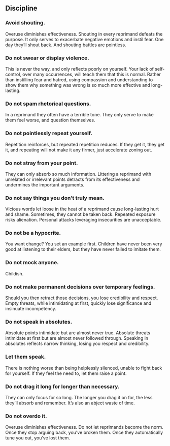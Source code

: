 ## Discipline

### Avoid shouting.
Overuse diminishes effectiveness. Shouting in every reprimand defeats the purpose. It only serves to exacerbate negative emotions and instil fear. One day they’ll shout back. And shouting battles are pointless.

### Do not swear or display violence.
This is never the way, and only reflects poorly on yourself. Your lack of self-control, over many occurrences, will teach them that this is normal. Rather than instilling fear and hatred, using compassion and understanding to show them why something was wrong is so much more effective and long-lasting.

### Do not spam rhetorical questions.
In a reprimand they often have a terrible tone. They only serve to make them feel worse, and question themselves.

### Do not pointlessly repeat yourself.
Repetition reinforces, but repeated repetition reduces. If they get it, they get it, and repeating will not make it any firmer, just accelerate zoning out.

### Do not stray from your point.
They can only absorb so much information. Littering a reprimand with unrelated or irrelevant points detracts from its effectiveness and undermines the important arguments.

### Do not say things you don’t truly mean.
Vicious words let loose in the heat of a reprimand cause long-lasting hurt and shame. Sometimes, they cannot be taken back. Repeated exposure risks alienation. Personal attacks leveraging insecurities are unacceptable.

### Do not be a hypocrite.
You want change? You set an example first. Children have never been very good at listening to their elders, but they have never failed to imitate them.

### Do not mock anyone.
Childish.

### Do not make permanent decisions over temporary feelings.
Should you then retract those decisions, you lose credibility and respect. Empty threats, while intimidating at first, quickly lose significance and insinuate incompetency.

### Do not speak in absolutes.
Absolute points intimidate but are almost never true. Absolute threats intimidate at first but are almost never followed through. Speaking in absolutes reflects narrow thinking, losing you respect and credibility.

### Let them speak.
There is nothing worse than being helplessly silenced, unable to fight back for yourself. If they feel the need to, let them raise a point.

### Do not drag it long for longer than necessary.
They can only focus for so long. The longer you drag it on for, the less they’ll absorb and remember. It’s also an abject waste of time.

### Do not overdo it.
Overuse diminishes effectiveness. Do not let reprimands become the norm. Once they stop arguing back, you’ve broken them. Once they automatically tune you out, you’ve lost them.

